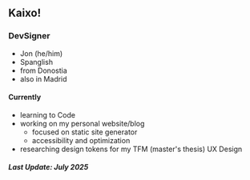 ## Kaixo!

### DevSigner 
- Jon (he/him)
- Spanglish
- from Donostia
- also in Madrid

#### Currently
- learning to Code
- working on my personal website/blog
  - focused on static site generator
  - accessibility and optimization
- researching design tokens for my TFM
  (master's thesis) UX Design 

##### Last Update: July 2025
